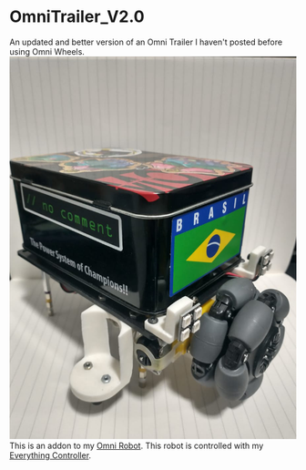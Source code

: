 # OmniTrailer_V2.0
An updated and better version of an Omni Trailer I haven't posted before using Omni Wheels.
![alt text](https://github.com/Nabinho/OmniTrailer_V2.0/blob/main/photos/trailer.png)
This is an addon to my [Omni Robot](https://github.com/Nabinho/OmniRobot-V2.0).
This robot is controlled with my [Everything Controller](https://github.com/Nabinho/Everything_Controller).
